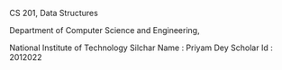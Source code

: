 CS 201, Data Structures

Department of Computer Science and Engineering,

National Institute of Technology Silchar
Name : Priyam Dey
Scholar Id : 2012022
